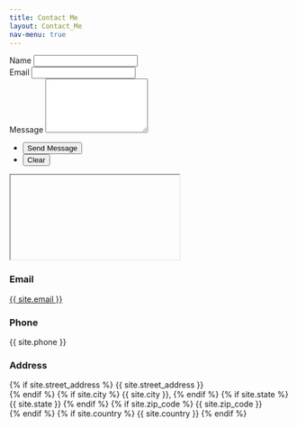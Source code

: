 ```yaml
---
title: Contact Me
layout: Contact_Me
nav-menu: true
---
```


<div id="main">
<section id="one">	
	<section id="contact">
		<div class="inner">
			<section>
				<form action="https://formspree.io/f/xnqydpyl" target="receiver" method="POST">
				<div class="field half first">
					<label for="name">Name</label>
					<input type="text" name="name" id="name" required/>
				</div>
				<div class="field half">
					<label for="email">Email</label>
					<input type="text" name="_replyto" id="email" required/>
				</div>
				<div class="field">
					<label for="message">Message</label>
					<textarea name="message" id="message" rows="6" required></textarea>
				</div>
				<ul class="actions">
					<li><input type="submit" value="Send Message" class="special" onClick="urlChange()"/></li>
					<li><input type="reset" value="Clear" /></li>
				</ul>
				</form>
				<div class="iframebox">
				<iframe class="responsive-iframe" name="receiver" id="receiver"	></iframe>
				</div>
			</section>
			<section class="split">
			<section>
				<div class="contact-method">
					<span class="icon alt fa-envelope"></span>
					<h3>Email</h3>
					<a href="#">{{ site.email }}</a>
				</div>
			</section>
			<section>
				<div class="contact-method">
					<span class="icon alt fa-phone"></span>
					<h3>Phone</h3>
					<span>{{ site.phone }}</span>
				</div>
			</section>
			<section>
				<div class="contact-method">
					<span class="icon alt fa-home"></span>
					<h3>Address</h3>
					<span>
					{% if site.street_address %}
					    {{ site.street_address }}<br />
					{% endif %}
					{% if site.city %}
					    {{ site.city }},
					{% endif %}
					{% if site.state %}
					    {{ site.state }} 
					{% endif %}
					{% if site.zip_code %}
					    {{ site.zip_code }}<br />
					{% endif %}
					{% if site.country %}
					    {{ site.country }}
					{% endif %}
					</span>
				</div>
			</section>
		</section>
	</div>
</section>
</section>
</div>
